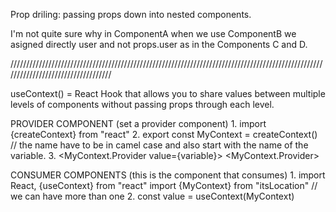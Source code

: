 Prop driling: passing props down into nested components.

I'm not quite sure why in ComponentA when we use ComponentB we asigned directly user and not props.user as in the Components C and D.


///////////////////////////////////////////////////////////////////////////////////////////////////////////////////////////////////

useContext() = React Hook that allows you to share values
                between multiple levels of components
                without passing props through each level.

PROVIDER COMPONENT (set a provider component)
    1. import {createContext} from "react"
    2. export const MyContext = createContext() // the name have to be in camel case and also start with the name of the variable.
    3. <MyContext.Provider value={variable}>
            <Child />
        <MyContext.Provider>

CONSUMER COMPONENTS (this is the component that consumes)
    1. import React, {useContext} from "react"
        import {MyContext} from "itsLocation"  // we can have more than one
    2. const value = useContext(MyContext)